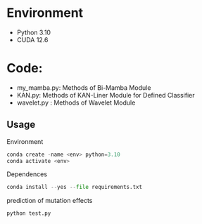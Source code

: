 # Environment
- Python 3.10
- CUDA 12.6

# Code:
- my_mamba.py: Methods of Bi-Mamba Module
- KAN.py: Methods of KAN-Liner Module for Defined Classifier
- wavelet.py : Methods of Wavelet Module

## Usage
Environment
```python
conda create -name <env> python=3.10
conda activate <env>
```

Dependences
```python
conda install --yes --file requirements.txt
```
prediction of mutation effects
```python
python test.py 
```
